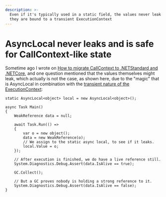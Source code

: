 ```yaml
---
description: >-
  Even if it's typically used in a static field, the values never leak since
  they are bound to a transient ExecutionContext
---
```


# AsyncLocal never leaks and is safe for CallContext-like state

Sometime ago I wrote on [How to migrate CallContext to .NETStandard and .NETCore](https://www.cazzulino.com/callcontext-netstandard-netcore.html), and one question mentioned that the values themselves might leak, which actually is not the case, as shown here, due to the "magic" that is AsyncLocal in combination with the [transient nature of the ExecutionContext](https://github.com/dotnet/runtime/blob/master/src/libraries/System.Private.CoreLib/src/System/Threading/ExecutionContext.cs#L133-L200):

```text
static AsyncLocal<object> local = new AsyncLocal<object>();

async Task Main()
{
    WeakReference data = null;

    await Task.Run(() =>
    {
        var o = new object();
        data = new WeakReference(o);
        // We assign to the static async local, to see if it leaks.
        local.Value = o;
    });

    // After execution is finished, we do have a live reference still.
    System.Diagnostics.Debug.Assert(data.IsAlive == true);

    GC.Collect();

    // But a GC proves nobody is holding a strong reference to it.
    System.Diagnostics.Debug.Assert(data.IsAlive == false);
}

```

